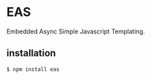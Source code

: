 EAS
======

Embedded Async Simple Javascript Templating.


installation
------------

```bash
$ npm install eas
```

